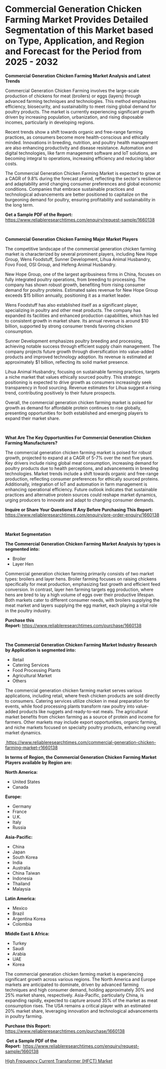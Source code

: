 <p><h1>Commercial Generation Chicken Farming Market Provides Detailed Segmentation of this Market based on Type, Application, and Region and Forecast for the Period from 2025 - 2032</h1></p><p><strong>Commercial Generation Chicken Farming Market Analysis and Latest Trends</strong></p>
<p><p>Commercial Generation Chicken Farming involves the large-scale production of chickens for meat (broilers) or eggs (layers) through advanced farming techniques and technologies. This method emphasizes efficiency, biosecurity, and sustainability to meet rising global demand for poultry products. The market is currently experiencing significant growth driven by increasing population, urbanization, and rising disposable incomes, particularly in developing regions. </p><p>Recent trends show a shift towards organic and free-range farming practices, as consumers become more health-conscious and ethically minded. Innovations in breeding, nutrition, and poultry health management are also enhancing productivity and disease resistance. Automation and digital technologies, like farm management software and IoT solutions, are becoming integral to operations, increasing efficiency and reducing labor costs.</p><p>The Commercial Generation Chicken Farming Market is expected to grow at a CAGR of 9.8% during the forecast period, reflecting the sector's resilience and adaptability amid changing consumer preferences and global economic conditions. Companies that embrace sustainable practices and technological advancements are better positioned to capitalize on the burgeoning demand for poultry, ensuring profitability and sustainability in the long term.</p></p>
<p><strong>Get a Sample PDF of the Report:&nbsp;</strong> <a href="https://www.reliableresearchtimes.com/enquiry/request-sample/1660138?utm_campaign=2997&utm_medium=2&utm_source=Github&utm_content=ia&utm_term=29032025&utm_id=commercial-generation-chicken-farming">https://www.reliableresearchtimes.com/enquiry/request-sample/1660138</a></p>
<p>&nbsp;</p>
<p><strong>Commercial Generation Chicken Farming Major Market Players</strong></p>
<p><p>The competitive landscape of the commercial generation chicken farming market is characterized by several prominent players, including New Hope Group, Wens Foodstuff, Sunner Development, Lihua Animal Husbandry, Fovo Food, OSI Group, and Hefeng Animal Husbandry. </p><p>New Hope Group, one of the largest agribusiness firms in China, focuses on fully integrated poultry operations, from breeding to processing. The company has shown robust growth, benefiting from rising consumer demand for poultry proteins. Estimated sales revenue for New Hope Group exceeds $15 billion annually, positioning it as a market leader.</p><p>Wens Foodstuff has also established itself as a significant player, specializing in poultry and other meat products. The company has expanded its facilities and enhanced production capabilities, which has led to consistent growth in market share. Its annual revenue is around $10 billion, supported by strong consumer trends favoring chicken consumption.</p><p>Sunner Development emphasizes poultry breeding and processing, achieving notable success through efficient supply chain management. The company projects future growth through diversification into value-added products and improved technology adoption. Its revenue is estimated at approximately $1 billion, reflecting its solid market presence.</p><p>Lihua Animal Husbandry, focusing on sustainable farming practices, targets a niche market that values ethically sourced poultry. This strategic positioning is expected to drive growth as consumers increasingly seek transparency in food sourcing. Revenue estimates for Lihua suggest a rising trend, contributing positively to their future prospects.</p><p>Overall, the commercial generation chicken farming market is poised for growth as demand for affordable protein continues to rise globally, presenting opportunities for both established and emerging players to expand their market share.</p></p>
<p>&nbsp;</p>
<p><strong>What Are The Key Opportunities For Commercial Generation Chicken Farming Manufacturers?</strong></p>
<p><p>The commercial generation chicken farming market is poised for robust growth, projected to expand at a CAGR of 5-7% over the next five years. Key drivers include rising global meat consumption, increasing demand for poultry products due to health perceptions, and advancements in breeding technologies. Market trends include a shift towards organic and free-range production, reflecting consumer preferences for ethically sourced proteins. Additionally, integration of IoT and automation in farm management is enhancing operational efficiency. Future outlook indicates that sustainable practices and alternative protein sources could reshape market dynamics, urging producers to innovate and adapt to changing consumer demands.</p></p>
<p><strong>Inquire or Share Your Questions If Any Before Purchasing This Report:</strong> <a href="https://www.reliableresearchtimes.com/enquiry/pre-order-enquiry/1660138?utm_campaign=2997&utm_medium=2&utm_source=Github&utm_content=ia&utm_term=29032025&utm_id=commercial-generation-chicken-farming">https://www.reliableresearchtimes.com/enquiry/pre-order-enquiry/1660138</a></p>
<p>&nbsp;</p>
<p><strong>Market Segmentation</strong></p>
<p><strong>The Commercial Generation Chicken Farming Market Analysis by types is segmented into:</strong></p>
<p><ul><li>Broiler</li><li>Layer Hen</li></ul></p>
<p><p>Commercial generation chicken farming primarily consists of two market types: broilers and layer hens. Broiler farming focuses on raising chickens specifically for meat production, emphasizing fast growth and efficient feed conversion. In contrast, layer hen farming targets egg production, where hens are bred to lay a high volume of eggs over their productive lifespan. Both markets cater to different consumer needs, with broilers supplying the meat market and layers supplying the egg market, each playing a vital role in the poultry industry.</p></p>
<p><strong>Purchase this Report:&nbsp;</strong><a href="https://www.reliableresearchtimes.com/purchase/1660138?utm_campaign=2997&utm_medium=2&utm_source=Github&utm_content=ia&utm_term=29032025&utm_id=commercial-generation-chicken-farming">https://www.reliableresearchtimes.com/purchase/1660138</a></p>
<p>&nbsp;</p>
<p><strong>The Commercial Generation Chicken Farming Market Industry Research by Application is segmented into:</strong></p>
<p><ul><li>Retail</li><li>Catering Services</li><li>Food Processing Plants</li><li>Agricultural Market</li><li>Others</li></ul></p>
<p><p>The commercial generation chicken farming market serves various applications, including retail, where fresh chicken products are sold directly to consumers. Catering services utilize chicken in meal preparation for events, while food processing plants transform raw poultry into value-added products like nuggets and ready-to-eat meals. The agricultural market benefits from chicken farming as a source of protein and income for farmers. Other markets may include export opportunities, organic farming, and niche markets focused on specialty poultry products, enhancing overall market dynamics.</p></p>
<p><a href="https://www.reliableresearchtimes.com/commercial-generation-chicken-farming-market-r1660138?utm_campaign=2997&utm_medium=2&utm_source=Github&utm_content=ia&utm_term=29032025&utm_id=commercial-generation-chicken-farming">&nbsp;https://www.reliableresearchtimes.com/commercial-generation-chicken-farming-market-r1660138</a></p>
<p><strong>In terms of Region, the Commercial Generation Chicken Farming Market Players available by Region are:</strong></p>
<p>
    <p> <strong> North America: </strong>
        <ul>
            <li>United States</li>
            <li>Canada</li>
        </ul>
        </p> 
    <p> <strong> Europe: </strong>
        <ul>
            <li>Germany</li>
            <li>France</li>
            <li>U.K.</li>
            <li>Italy</li>
            <li>Russia</li>
        </ul>
        </p> 
    <p> <strong> Asia-Pacific: </strong>
        <ul>
            <li>China</li>
            <li>Japan</li>
            <li>South Korea</li>
            <li>India</li>
            <li>Australia</li>
            <li>China Taiwan</li>
            <li>Indonesia</li>
            <li>Thailand</li>
            <li>Malaysia</li>
        </ul>
        </p> 
    <p> <strong> Latin America: </strong>
        <ul>
            <li>Mexico</li>
            <li>Brazil</li>
            <li>Argentina Korea</li>
            <li>Colombia</li>
        </ul>
        </p> 
    <p> <strong> Middle East & Africa: </strong>
        <ul>
            <li>Turkey</li>
            <li>Saudi</li>
            <li>Arabia</li>
            <li>UAE</li>
            <li>Korea</li>
        </ul>
    </p>
    </p>
<p><p>The commercial generation chicken farming market is experiencing significant growth across various regions. The North America and Europe markets are anticipated to dominate, driven by advanced farming techniques and high consumer demand, holding approximately 30% and 25% market shares, respectively. Asia-Pacific, particularly China, is expanding rapidly, expected to capture around 35% of the market as meat consumption rises. The USA remains a critical player with an estimated 20% market share, leveraging innovation and technological advancements in poultry farming.</p></p>
<p><strong>Purchase this Report: </strong><a href="https://www.reliableresearchtimes.com/purchase/1660138?utm_campaign=2997&utm_medium=2&utm_source=Github&utm_content=ia&utm_term=29032025&utm_id=commercial-generation-chicken-farming">https://www.reliableresearchtimes.com/purchase/1660138</a></p>
<p>&nbsp;<strong>Get a Sample PDF of the Report:&nbsp;&nbsp;</strong><a href="https://www.reliableresearchtimes.com/enquiry/request-sample/1660138?utm_campaign=2997&utm_medium=2&utm_source=Github&utm_content=ia&utm_term=29032025&utm_id=commercial-generation-chicken-farming">https://www.reliableresearchtimes.com/enquiry/request-sample/1660138</a></p>
<p><strong></strong></p>
<p><p><a href="https://github.com/hannajuana198484/Market-Research-Report-List-1/blob/main/high-frequency-current-transformer-hfct-market.md?utm_campaign=2997&utm_medium=2&utm_source=Github&utm_content=ia&utm_term=29032025&utm_id=commercial-generation-chicken-farming">High Frequency Current Transformer (HFCT) Market</a></p></p>